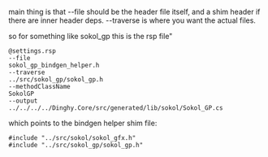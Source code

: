 main thing is that --file should be the header file itself, and a shim header if there are inner header deps. --traverse is where you want the actual files.

so for something like sokol_gp this is the rsp file"

```
@settings.rsp  
--file  
sokol_gp_bindgen_helper.h  
--traverse  
../src/sokol_gp/sokol_gp.h  
--methodClassName  
SokolGP  
--output  
../../../../Dinghy.Core/src/generated/lib/sokol/Sokol_GP.cs
```

which points to the bindgen helper shim file:
```
#include "../src/sokol/sokol_gfx.h"  
#include "../src/sokol_gp/sokol_gp.h"
```

